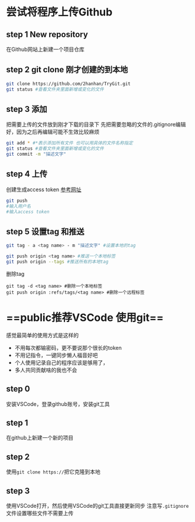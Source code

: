 # 尝试将程序上传Github
## step 1 New repository
在Github网站上新建一个项目仓库
## step 2 git clone 刚才创建的到本地
```bash
git clone https://github.com/2hanhan/TryGit.git
git status #查看文件夹里面新增或变化的文件
```
## step 3 添加
把需要上传的文件放到刚才下载的目录下
先把需要忽略的文件的.gitignore编辑好，因为之后再编辑可能不生效比较麻烦
```bash
git add * #*表示添加所有文件 也可以用具体的文件名称指定
git status #查看文件夹里面新增或变化的文件
git commit -m "描述文字"
```
## step 4 上传
创建生成access token
[参考网址](https://github.blog/2020-07-30-token-authentication-requirements-for-api-and-git-operations/)
```bash
git push
#输入用户名
#输入access token
```
## step 5 设置tag 和推送
```bash
git tag - a <tag name> - m "描述文字" #设置本地的tag

git push origin <tag name> #推送一个本地标签
git push origin --tags #推送所有的本地tag
```
删除tag
```
git tag -d <tag name> #删除一个本地标签
git push origin :refs/tags/<tag name> #删除一个远程标签
```

# ==public推荐VSCode 使用git== 
感觉最简单的使用方式是这样的
- 不用每次都输密码，更不要说那个很长的token
- 不用记指令，一键同步懒人福音好吧
- 个人使用记录自己的程序应该是够用了，
- 多人共同贡献啥的我也不会
## step 0
安装VSCode，登录github账号，安装git工具
## step 1
在github上新建一个新的项目
## step 2
使用`git clone https://`把它克隆到本地
## step 3 
使用VSCode打开，然后使用VSCode的git工具直接更新同步
注意写`.gitignore`文件设置哪些文件不需要上传

